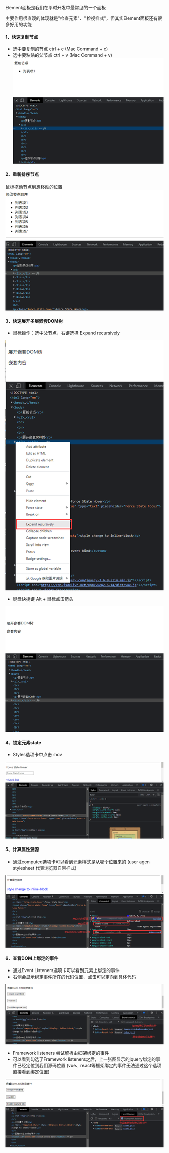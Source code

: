 Element面板是我们在平时开发中最常见的一个面板

主要作用很直观的体现就是"检查元素"、"检视样式"，但其实Element面板还有很多好用的功能

#### 1、快速复制节点
* 选中要复制的节点 ctrl + c (Mac Command + c)
* 选中要粘贴的父节点 ctrl + v (Mac Command + v)
![复制节点](./imgs/copy.gif)

#### 2、重新排序节点
鼠标拖动节点到想移动的位置
![移动节点](./imgs/reorder.gif)

#### 3、快速展开多层嵌套DOM树
* 鼠标操作：选中父节点，右键选择 Expand recursively

![快速展开DOM-鼠标操作](./imgs/expand-dom-1.png)

* 键盘快捷键 Alt + 鼠标点击箭头

![快速展开DOM-快捷键](./imgs/expand-dom-2.gif)

#### 4、锁定元素state

* Styles选项卡中点击 :hov

![锁定元素state](./imgs/force-state.gif)

#### 5、计算属性溯源

* 通过computed选项卡可以看到元素样式是从哪个位置来的
(user agen stylesheet 代表浏览器自带样式)

![计算属性溯源](./imgs/computed.png)

#### 6、查看DOM上绑定的事件

* 通过Event Listeners选项卡可以看到元素上绑定的事件
* 右侧会显示绑定事件所在的代码位置，点击可以定向到具体代码

![查看元素绑定事件-1](./imgs/event-listeners-1.png)

* Framework listeners 尝试解析由框架绑定的事件
* 可以看到勾选了Framework listeners之后，上一张图显示的jquery绑定的事件已经定位到我们源码位置
(vue、react等框架绑定的事件无法通过这个选项直接看到绑定位置)

![查看元素绑定事件-2](./imgs/event-listeners-2.png)
